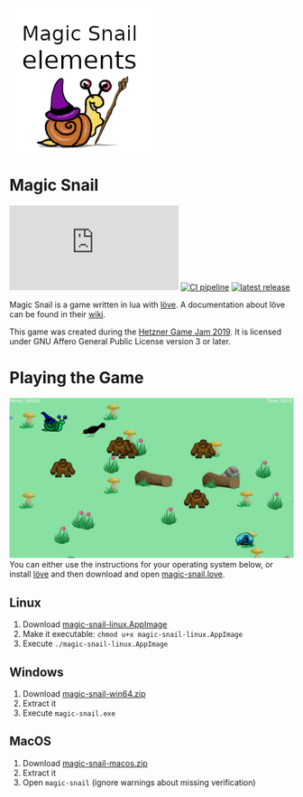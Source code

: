 ![](assets/images/magic-snail.png)

Magic Snail
===========

![](http://tclinux.de/snailscore.php?mode=redirecttobadge)
[![CI pipeline](https://travis-ci.org/magic-snail/magic-snail.svg?branch=master)](https://travis-ci.org/magic-snail/magic-snail)
[![latest release](https://img.shields.io/github/v/release/magic-snail/magic-snail.svg)](https://github.com/magic-snail/magic-snail/releases/latest)

Magic Snail is a game written in lua with [löve](https://love2d.org).
A documentation about löve can be found in their [wiki](https://love2d.org/wiki/Main_Page).

This game was created during the [Hetzner Game Jam 2019](https://github.com/hetzneronline/game-jam).
It is licensed under GNU Affero General Public License version 3 or later.

Playing the Game
================

![](assets/build/screenshot.png)
You can either use the instructions for your operating system below, or install [löve](https://love2d.org) and then download and open [magic-snail.love](https://github.com/magic-snail/magic-snail/releases/latest/download/magic-snail.love).

Linux
-----

1. Download [magic-snail-linux.AppImage](https://github.com/magic-snail/magic-snail/releases/latest/download/magic-snail-linux.AppImage)
1. Make it executable: `chmod u+x magic-snail-linux.AppImage`
3. Execute `./magic-snail-linux.AppImage`

Windows
-------

1. Download [magic-snail-win64.zip](https://github.com/magic-snail/magic-snail/releases/latest/download/magic-snail-win64.zip)
2. Extract it
3. Execute `magic-snail.exe`

MacOS
-----

1. Download [magic-snail-macos.zip](https://github.com/magic-snail/magic-snail/releases/latest/download/magic-snail-macos.zip)
2. Extract it
3. Open `magic-snail` (ignore warnings about missing verification)
